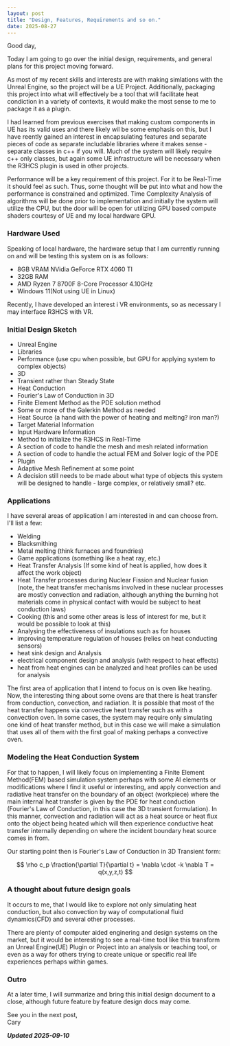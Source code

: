 ```yaml
---
layout: post
title: "Design, Features, Requirements and so on."
date: 2025-08-27
---
```


Good day,

Today I am going to go over the initial design, requirements, and general plans for this project moving forward.

As most of my recent skills and interests are with making simlations with the Unreal Engine, so the project will be a UE Project. Additionally, packaging this project into what will effectively be a tool that will facilitate heat condiction in a variety of contexts, it would make the most sense to me to package it as a plugin.

I had learned from previous exercises that making custom components in UE has its valid uses and there likely wil be some emphasis on this, but I have reently gained an interest in encapsulating features and separate pieces of code as separate includable libraries where it makes sense - separate classes in c++ if you will. Much of the system will likely require c++ only classes, but again some UE infrastructure will be necessary when the R3HCS plugin is used in other projects.

Performance will be a key requirement of this project. For it to be Real-Time it should feel as such. Thus, some thought will be put into what and how the performance is constrained and optimized. Time Complexity Analysis of algorithms will be done prior to implementation and initially the system will utilize the CPU, but the door will be open for utilizing GPU based compute shaders courtesy of UE and my local hardware GPU.

### Hardware Used

Speaking of local hardware, the hardware setup that I am currently running on and will be testing this system on is as follows:
- 8GB VRAM NVidia GeForce RTX 4060 TI
- 32GB RAM
- AMD Ryzen 7 8700F 8-Core Processor 4.10GHz
- Windows 11(Not using UE in Linux)

Recently, I have developed an interest i VR environments, so as necessary I may interface R3HCS with VR.

### Initial Design Sketch
- Unreal Engine
- Libraries
- Performance (use cpu when possible, but GPU for applying system to complex objects)
- 3D
- Transient rather than Steady State
- Heat Conduction
- Fourier's Law of Conduction in 3D
- Finite Element Method as the PDE solution method
- Some or more of the Galerkin Method as needed
- Heat Source (a hand with the power of heating and melting? iron man?)
- Target Material Information
- Input Hardware Information
- Method to initialize the R3HCS in Real-Time
- A section of code to handle the mesh and mesh related information
- A section of code to handle the actual FEM and Solver logic of the PDE
- Plugin
- Adaptive Mesh Refinement at some point
- A decision still needs to be made about what type of objects this system will be designed to handle - large complex, or relatively small? etc.

### Applications

I have several areas of application I am interested in and can choose from. I'll list a few:
- Welding
- Blacksmithing
- Metal melting (think furnaces and foundries)
- Game applications (something like a heat ray, etc.)
- Heat Transfer Analysis (If some kind of heat is applied, how does it affect the work object)
- Heat Transfer processes during Nuclear Fission and Nuclear fusion (note, the heat transfer mechanisms involved in these nuclear processes are mostly convection and radiation, although anything the burning hot materials come in physical contact with would be subject to heat conduction laws)
- Cooking (this and some other areas is less of interest for me, but it would be possible to look at this)
- Analysing the effectiveness of insulations such as for houses
- improving temperature regulation of houses (relies on heat conducting sensors)
- heat sink design and Analysis
- electrical component design and analysis (with respect to heat effects)
- heat from heat engines can be analyzed and heat profiles can be used for analysis

The first area of application that I intend to focus on is oven like heating. Now, the interesting thing about some ovens are that there is heat transfer from conduction, convection, and radiation. It is possible that most of the heat transfer happens via convective heat transfer such as with a convection oven. In some cases, the system may require only simulating one kind of 
heat transfer method, but in this case we will make a simulation that uses all of them with the first goal of making perhaps a convective oven.

### Modeling the Heat Conduction System

For that to happen, I will likely focus on implementing a Finite Element Method(FEM) based simulation system perhaps with some AI elements or modifications where I find it useful or interesting, and apply convection and radiative heat transfer on the boundary of an object (workpiece) where the main internal heat transfer is given by the PDE for heat conduction (Fourier's Law of Conduction, in this case the 3D transient formulation). In this manner, convection and radiation will act as a heat source or heat flux onto the object being heated which will then experience conductive heat transfer internally depending on where the incident boundary heat source comes in from.

Our starting point then is Fourier's Law of Conduction in 3D Transient form:

$$
\rho c_p \fraction{\partial T}{\partial t} = \nabla \cdot -k \nabla T = q(x,y,z,t)
$$

### A thought about future design goals

It occurs to me, that I would like to explore not only simulating heat conduction, but also convection by way of computational fluid dynamics(CFD) and several other processes.

There are plenty of computer aided enginering and design systems on the market, but it would be interesting to see a real-time tool like this transform an Unreal Engine(UE) Plugin or Project into an analysis or teaching tool, or even as a way for others trying to create unique or specific real life experiences perhaps within games.

### Outro

At a later time, I will summarize and bring this initial design document to a close, although future feature by feature design docs may come.

See you in the next post,
<br>Cary

***Updated 2025-09-10***